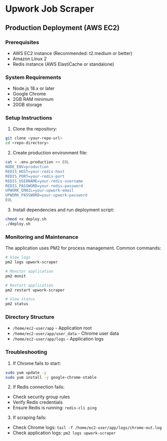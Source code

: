 # Upwork Job Scraper

## Production Deployment (AWS EC2)

### Prerequisites
- AWS EC2 instance (Recommended: t2.medium or better)
- Amazon Linux 2
- Redis instance (AWS ElastiCache or standalone)

### System Requirements
- Node.js 18.x or later
- Google Chrome
- 2GB RAM minimum
- 20GB storage

### Setup Instructions

1. Clone the repository:
```bash
git clone <your-repo-url>
cd <repo-directory>
```

2. Create production environment file:
```bash
cat > .env.production << EOL
NODE_ENV=production
REDIS_HOST=your-redis-host
REDIS_PORT=your-redis-port
REDIS_USERNAME=your-redis-username
REDIS_PASSWORD=your-redis-password
UPWORK_EMAIL=your-upwork-email
UPWORK_PASSWORD=your-upwork-password
EOL
```

3. Install dependencies and run deployment script:
```bash
chmod +x deploy.sh
./deploy.sh
```

### Monitoring and Maintenance

The application uses PM2 for process management. Common commands:

```bash
# View logs
pm2 logs upwork-scraper

# Monitor application
pm2 monit

# Restart application
pm2 restart upwork-scraper

# View status
pm2 status
```

### Directory Structure
- `/home/ec2-user/app` - Application root
- `/home/ec2-user/app/user_data` - Chrome user data
- `/home/ec2-user/app/logs` - Application logs

### Troubleshooting

1. If Chrome fails to start:
```bash
sudo yum update -y
sudo yum install -y google-chrome-stable
```

2. If Redis connection fails:
- Check security group rules
- Verify Redis credentials
- Ensure Redis is running: `redis-cli ping`

3. If scraping fails:
- Check Chrome logs: `tail -f /home/ec2-user/app/logs/chrome-out.log`
- Check application logs: `pm2 logs upwork-scraper`
